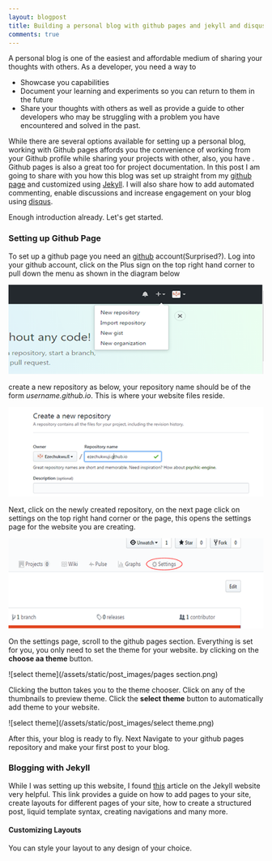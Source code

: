 ```yaml
---
layout: blogpost
title: Building a personal blog with github pages and jekyll and disqus
comments: true
---
```


A personal blog is one of the easiest and affordable medium of sharing your thoughts with others. As a developer, you need a way to
- Showcase you capabilities
- Document your learning and experiments so you can return to them in the future
- Share your thoughts with others as well as provide a guide to other developers who may be struggling with a problem you have encountered and solved in the past.

While there are several options available for setting up a personal blog, working with Github pages affords you the convenience of working from your Github profile while sharing your projects with other, also, you have . Github pages is also a great too for project documentation. 
In this post I am going to share with you how this blog was set up straight from my [github page](https://github.com/EzechukwuJI/ezechukwuji.github.io) and customized using [Jekyll](https://jekyllrb.com/). I will also share how to add automated commenting, enable discussions and increase engagement on your blog using [disqus](https://disqus.com/). 

Enough introduction already. Let's get started.
### Setting up Github Page
To set up a github page you need an [github](https://github.com/) account(Surprised?).
Log into your github account, click on the Plus sign on the top right hand corner to pull down the menu as shown in the diagram below

![create new repository](/assets/static/post_images/create_new_repo.png)

create a new repository as below, your repository name should be of the form *username.github.io*. This is where your website files reside. 

![create site repository](/assets/static/post_images/create_page_repo.png)

Next, click on the newly created repository, on the next page click on settings on the top right hand corner or the page, this opens the settings page for the website you are creating.

![go to settings](/assets/static/post_images/open_settings.png)

On the settings page, scroll to the github pages section. Everything is set for you, you only need to set the theme for your website.
by clicking on the **choose aa theme** button.

![select theme](/assets/static/post_images/pages section.png)

Clicking the button takes you to the theme chooser. Click on any of the thumbnails to preview theme. Click the **select theme** button to automatically add theme to your website.

![select theme](/assets/static/post_images/select theme.png)

After this, your blog is ready to fly.
Next Navigate to your github pages repository and make your first post to your blog.

### Blogging with Jekyll

While I was setting up this website, I found [this](https://jekyllrb.com/docs/pages/) article on the Jekyll website very helpful. This link provides a guide on how to add pages to your site, create layouts for different pages of your site, how to create a structured post, liquid template syntax, creating navigations and many more.

#### Customizing Layouts

You can style your layout to any design of your choice. 





